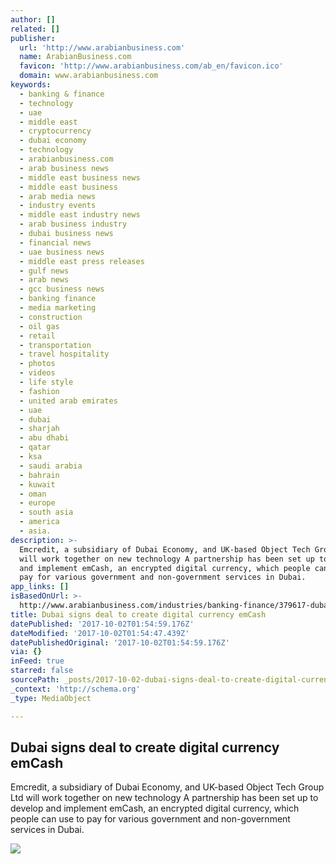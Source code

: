```yaml
---
author: []
related: []
publisher:
  url: 'http://www.arabianbusiness.com'
  name: ArabianBusiness.com
  favicon: 'http://www.arabianbusiness.com/ab_en/favicon.ico'
  domain: www.arabianbusiness.com
keywords:
  - banking & finance
  - technology
  - uae
  - middle east
  - cryptocurrency
  - dubai economy
  - technology
  - arabianbusiness.com
  - arab business news
  - middle east business news
  - middle east business
  - arab media news
  - industry events
  - middle east industry news
  - arab business industry
  - dubai business news
  - financial news
  - uae business news
  - middle east press releases
  - gulf news
  - arab news
  - gcc business news
  - banking finance
  - media marketing
  - construction
  - oil gas
  - retail
  - transportation
  - travel hospitality
  - photos
  - videos
  - life style
  - fashion
  - united arab emirates
  - uae
  - dubai
  - sharjah
  - abu dhabi
  - qatar
  - ksa
  - saudi arabia
  - bahrain
  - kuwait
  - oman
  - europe
  - south asia
  - america
  - asia.
description: >-
  Emcredit, a subsidiary of Dubai Economy, and UK-based Object Tech Group Ltd
  will work together on new technology A partnership has been set up to develop
  and implement emCash, an encrypted digital currency, which people can use to
  pay for various government and non-government services in Dubai.
app_links: []
isBasedOnUrl: >-
  http://www.arabianbusiness.com/industries/banking-finance/379617-dubai-signs-deal-to-establish-digital-currency-emcash
title: Dubai signs deal to create digital currency emCash
datePublished: '2017-10-02T01:54:59.176Z'
dateModified: '2017-10-02T01:54:47.439Z'
datePublishedOriginal: '2017-10-02T01:54:59.176Z'
via: {}
inFeed: true
starred: false
sourcePath: _posts/2017-10-02-dubai-signs-deal-to-create-digital-currency-emcash.md
_context: 'http://schema.org'
_type: MediaObject

---
```

<article style=""><h1>Dubai signs deal to create digital currency emCash</h1><p>Emcredit, a subsidiary of Dubai Economy, and UK-based Object Tech Group Ltd will work together on new technology A partnership has been set up to develop and implement emCash, an encrypted digital currency, which people can use to pay for various government and non-government services in Dubai.</p><img src="http://www.arabianbusiness.com/sites/default/files/images/2017/09/26/Digital-Payment.JPG" /></article>